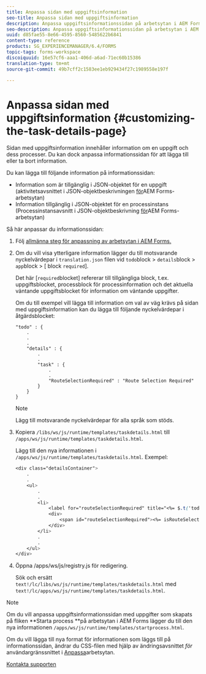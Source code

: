 ```yaml
---
title: Anpassa sidan med uppgiftsinformation
seo-title: Anpassa sidan med uppgiftsinformation
description: Anpassa uppgiftsinformationssidan på arbetsytan i AEM Forms för att ändra standardinformationen som visas för en uppgift.
seo-description: Anpassa uppgiftsinformationssidan på arbetsytan i AEM Forms för att ändra standardinformationen som visas för en uppgift.
uuid: d85fae55-8e66-4595-8560-5485622b6841
content-type: reference
products: SG_EXPERIENCEMANAGER/6.4/FORMS
topic-tags: forms-workspace
discoiquuid: 16e57cf6-aaa1-406d-a6ad-71ec60b15386
translation-type: tm+mt
source-git-commit: 49b7cff2c1583ee1eb929434f27c1989558e197f

---
```



# Anpassa sidan med uppgiftsinformation {#customizing-the-task-details-page}

Sidan med uppgiftsinformation innehåller information om en uppgift och dess processer. Du kan dock anpassa informationssidan för att lägga till eller ta bort information.

Du kan lägga till följande information på informationssidan:

* Information som är tillgänglig i JSON-objektet för en uppgift (aktivitetsavsnittet i JSON-objektbeskrivningen [för](/help/forms/using/html-workspace-json-object-description.md)AEM Forms-arbetsytan)
* Information tillgänglig i JSON-objektet för en processinstans (Processinstansavsnitt i JSON-objektbeskrivning [för](/help/forms/using/html-workspace-json-object-description.md)AEM Forms-arbetsytan)

Så här anpassar du informationssidan:

1. Följ [allmänna steg för anpassning av arbetsytan i AEM Forms.](/help/forms/using/generic-steps-html-workspace-customization.md)
1. Om du vill visa ytterligare information lägger du till motsvarande nyckelvärdepar i `translation.json` filen vid `todo`block > `details`block > `app`block > [ block `required`].

   Det här [`required`blocket] refererar till tillgängliga block, t.ex. uppgiftsblocket, processblock för processinformation och det aktuella väntande uppgiftsblocket för information om väntande uppgifter.

   Om du till exempel vill lägga till information om val av väg krävs på sidan med uppgiftsinformation kan du lägga till följande nyckelvärdepar i åtgärdsblocket:

   ```
   "todo" : {
       .
       .
       .
       "details" : {
           .
           .
           "task" : {
               .
               .
               "RouteSelectionRequired" : "Route Selection Required"
           }
       }
   }
   ```

   >[!NOTE]
   >
   >Lägg till motsvarande nyckelvärdepar för alla språk som stöds.

1. Kopiera `/libs/ws/js/runtime/templates/taskdetails.html` till `/apps/ws/js/runtime/templates/taskdetails.html`.

   Lägg till den nya informationen i `/apps/ws/js/runtime/templates/taskdetails.html`. Exempel:

   ```css
   <div class="detailsContainer">
       .
       .
       <ul>
           .
           .
           <li>
               <label for="routeSelectionRequired" title="<%= $.t('todo.details.task.RouteSelectionRequired')%>"><%= $.t('todo.details.task.RouteSelectionRequired')%></label>
               <div>
                   <span id="routeSelectionRequired"><%= isRouteSelectionRequired != null ? isRouteSelectionRequired : ''%></span>
               </div>
           </li>
           .
           .
       </ul>
   </div>
   ```

1. Öppna /apps/ws/js/registry.js för redigering.

   Sök och ersätt `text!/lc/libs/ws/js/runtime/templates/taskdetails.html` med `text!/lc/apps/ws/js/runtime/templates/taskdetails.html`.

>[!NOTE]
>
>Om du vill anpassa uppgiftsinformationssidan med uppgifter som skapats på fliken **Starta process **på arbetsytan i AEM Forms lägger du till den nya informationen `/apps/ws/js/runtime/templates/startprocess.html`.
>
>Om du vill lägga till nya format för informationen som läggs till på informationssidan, ändrar du CSS-filen med hjälp av ändringsavsnittet *för* användargränssnittet i [Anpassa](/help/forms/using/changing-locale-user-interface.md#main-pars-header-3)arbetsytan.

[Kontakta supporten](https://www.adobe.com/account/sign-in.supportportal.html)
